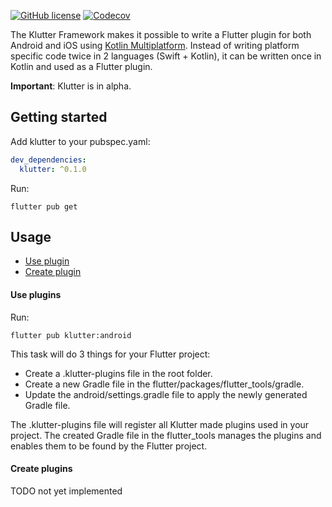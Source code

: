 [![GitHub license](https://img.shields.io/github/license/buijs-dev/klutter-dart?style=for-the-badge)](https://github.com/buijs-dev/klutter-dart/blob/main/LICENSE)
[![Codecov](https://img.shields.io/codecov/c/github/buijs-dev/klutter-dart?style=for-the-badge)](https://app.codecov.io/gh/buijs-dev/klutter-dart)

The Klutter Framework makes it possible to write a Flutter plugin for both Android and iOS using [Kotlin Multiplatform](https://kotlinlang.org/docs/multiplatform.html).
Instead of writing platform specific code twice in 2 languages (Swift + Kotlin), it can be written
once in Kotlin and used as a Flutter plugin.

<B>Important</B>: Klutter is in alpha.

## Getting started
Add klutter to your pubspec.yaml:

```yaml
dev_dependencies:
  klutter: ^0.1.0
```

Run:

``` shell
flutter pub get
```

## Usage
- [Use plugin](#Use%20plugins)
- [Create plugin](#Create%20plugins)


#### Use plugins

Run:
``` shell
flutter pub klutter:android
```

This task will do 3 things for your Flutter project:
- Create a .klutter-plugins file in the root folder.
- Create a new Gradle file in the flutter/packages/flutter_tools/gradle.
- Update the android/settings.gradle file to apply the newly generated Gradle file.

The .klutter-plugins file will register all Klutter made plugins used in your project.
The created Gradle file in the flutter_tools manages the plugins and enables them to
be found by the Flutter project.

#### Create plugins
TODO not yet implemented
